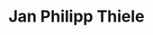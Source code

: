---
title: "Jan Philipp Thiele"
tags: ["Chair","GAMM member","de-RSE member"]
externalUrl: "https://github.com/jpthiele"
showTaxonomies: true
showDate: false
weight: 0
---